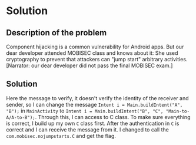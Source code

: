 # Solution

## Description of the problem

Component hijacking is a common vulnerability for Android apps. But our dear developer attended MOBISEC class and knows about it: She used cryptography to prevent that attackers can "jump start" arbitrary activities. [Narrator: our dear developer did not pass the final MOBISEC exam.]

## Solution

Here the message to verify, it doesn't verify the identity of the receiver and sender, so I can change the message ```Intent i = Main.buildIntent("A", "B");``` in ```MainActivity``` to ```Intent i = Main.buildIntent("B", "C", "Main-to-A/A-to-B");```. Through this, I can access to C class. To make sure everything is correct, I build up my own ```C``` class first. After the authentication in ```C``` is correct and I can receive the message from it. I changed to call the ```com.mobisec.nojumpstarts.C``` and get the flag.


